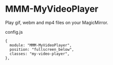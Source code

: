 # MMM-MyVideoPlayer
Play gif, webm and mp4 files on your MagicMirror.

config.js
```
{
  module: "MMM-MyVideoPlayer",
  position: "fullscreen_below",
  classes: "my-video-player",
},
```
